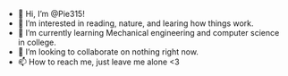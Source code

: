 - 👋 Hi, I’m @Pie315!
- 👀 I’m interested in reading, nature, and learing how things work.
- 🌱 I’m currently learning Mechanical engineering and computer science in college.
- 💞️ I’m looking to collaborate on nothing right now.
- 📫 How to reach me, just leave me alone <3

<!---
Pie315/Pie315 is a ✨ special ✨ repository because its `README.md` (this file) appears on your GitHub profile.
You can click the Preview link to take a look at your changes.
--->
